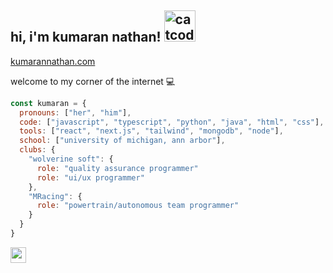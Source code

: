 <h2> hi, i'm kumaran nathan! <img alt="catcode" src="https://camo.githubusercontent.com/0df1c27a194a654fe3b03c9dfe318fb0c9a62e994ed1042e611408aa3f4fa3f6/68747470733a2f2f6d656469612e67697068792e636f6d2f6d656469612f6d47634e6a736657416a593541455a4e77362f67697068792e676966" width='50'> </h2>

 [kumarannathan.com](https://bit.ly/kumarann)

welcome to my corner of the internet :computer:

```javascript
const kumaran = {
  pronouns: ["her", "him"],
  code: ["javascript", "typescript", "python", "java", "html", "css"],
  tools: ["react", "next.js", "tailwind", "mongodb", "node"],
  school: ["university of michigan, ann arbor"],
  clubs: {
    "wolverine soft": {
      role: "quality assurance programmer"
      role: "ui/ux programmer"
    },
    "MRacing": {
      role: "powertrain/autonomous team programmer"
    }
  }
}

```


  
  <a href="[https://www.linkedin.com/in/laura-chen-8a9a9625a/](https://www.linkedin.com/in/kkumarann/)"><img src="https://img.shields.io/badge/linkedin-%230077B5.svg?&style=for-the-badge&logo=linkedin&logoColor=white" height=25></a></p>
